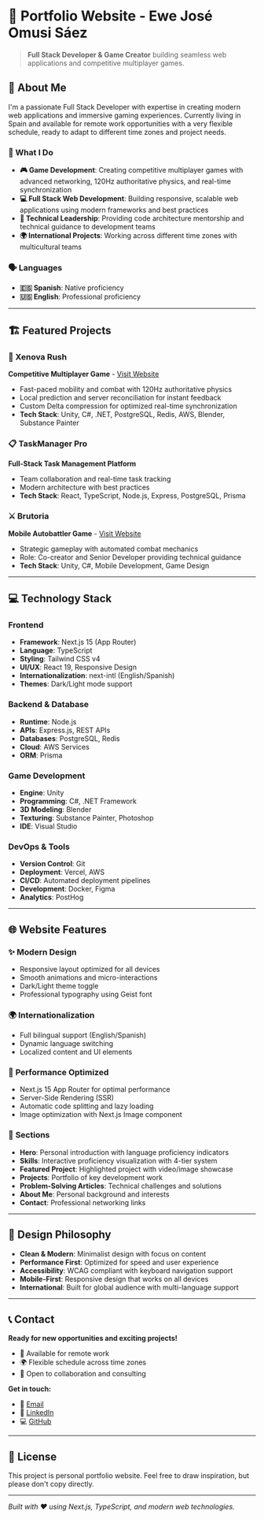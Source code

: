 # 🚀 Portfolio Website - Ewe José Omusi Sáez

> **Full Stack Developer & Game Creator** building seamless web applications and competitive multiplayer games.

## 👋 About Me

I'm a passionate Full Stack Developer with expertise in creating modern web applications and immersive gaming experiences. Currently living in Spain and available for remote work opportunities with a very flexible schedule, ready to adapt to different time zones and project needs.

### 🌟 What I Do

- **🎮 Game Development**: Creating competitive multiplayer games with advanced networking, 120Hz authoritative physics, and real-time synchronization
- **💻 Full Stack Web Development**: Building responsive, scalable web applications using modern frameworks and best practices
- **🔧 Technical Leadership**: Providing code architecture mentorship and technical guidance to development teams
- **🌍 International Projects**: Working across different time zones with multicultural teams

### 🗣️ Languages

- **🇪🇸 Spanish**: Native proficiency
- **🇺🇸 English**: Professional proficiency

---

## 🏗️ Featured Projects

### 🎯 Xenova Rush
**Competitive Multiplayer Game** - [Visit Website](https://xenovarush.com)
- Fast-paced mobility and combat with 120Hz authoritative physics
- Local prediction and server reconciliation for instant feedback
- Custom Delta compression for optimized real-time synchronization
- **Tech Stack**: Unity, C#, .NET, PostgreSQL, Redis, AWS, Blender, Substance Painter

### 📋 TaskManager Pro
**Full-Stack Task Management Platform**
- Team collaboration and real-time task tracking
- Modern architecture with best practices
- **Tech Stack**: React, TypeScript, Node.js, Express, PostgreSQL, Prisma

### ⚔️ Brutoria
**Mobile Autobattler Game** - [Visit Website](https://brutoria.com)
- Strategic gameplay with automated combat mechanics
- Role: Co-creator and Senior Developer providing technical guidance
- **Tech Stack**: Unity, C#, Mobile Development, Game Design

---

## 💻 Technology Stack

### **Frontend**
- **Framework**: Next.js 15 (App Router)
- **Language**: TypeScript
- **Styling**: Tailwind CSS v4
- **UI/UX**: React 19, Responsive Design
- **Internationalization**: next-intl (English/Spanish)
- **Themes**: Dark/Light mode support

### **Backend & Database**
- **Runtime**: Node.js
- **APIs**: Express.js, REST APIs
- **Databases**: PostgreSQL, Redis
- **Cloud**: AWS Services
- **ORM**: Prisma

### **Game Development**
- **Engine**: Unity
- **Programming**: C#, .NET Framework
- **3D Modeling**: Blender
- **Texturing**: Substance Painter, Photoshop
- **IDE**: Visual Studio

### **DevOps & Tools**
- **Version Control**: Git
- **Deployment**: Vercel, AWS
- **CI/CD**: Automated deployment pipelines
- **Development**: Docker, Figma
- **Analytics**: PostHog

---

## 🌐 Website Features

### ✨ **Modern Design**
- Responsive layout optimized for all devices
- Smooth animations and micro-interactions
- Dark/Light theme toggle
- Professional typography using Geist font

### 🌍 **Internationalization**
- Full bilingual support (English/Spanish)
- Dynamic language switching
- Localized content and UI elements

### 🎯 **Performance Optimized**
- Next.js 15 App Router for optimal performance
- Server-Side Rendering (SSR)
- Automatic code splitting and lazy loading
- Image optimization with Next.js Image component

### 📱 **Sections**
- **Hero**: Personal introduction with language proficiency indicators
- **Skills**: Interactive proficiency visualization with 4-tier system
- **Featured Project**: Highlighted project with video/image showcase
- **Projects**: Portfolio of key development work
- **Problem-Solving Articles**: Technical challenges and solutions
- **About Me**: Personal background and interests
- **Contact**: Professional networking links

---

## 🎨 Design Philosophy

- **Clean & Modern**: Minimalist design with focus on content
- **Performance First**: Optimized for speed and user experience
- **Accessibility**: WCAG compliant with keyboard navigation support
- **Mobile-First**: Responsive design that works on all devices
- **International**: Built for global audience with multi-language support

---

## 📞 Contact

**Ready for new opportunities and exciting projects!**

- 💼 Available for remote work
- 🌍 Flexible schedule across time zones
- 🤝 Open to collaboration and consulting

**Get in touch:**
- 📧 [Email](mailto:ewejose@gmail.com)
- 💼 [LinkedIn](https://www.linkedin.com/in/ewejose/)
- 💻 [GitHub](https://github.com/ewejose123)

---

## 📜 License

This project is personal portfolio website. Feel free to draw inspiration, but please don't copy directly.

---

*Built with ❤️ using Next.js, TypeScript, and modern web technologies.*
